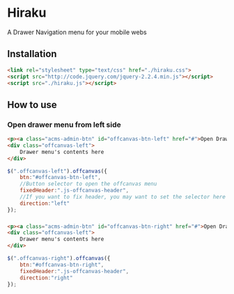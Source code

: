 # Hiraku
A Drawer Navigation menu for your mobile webs


## Installation

```html
<link rel="stylesheet" type="text/css" href="./hiraku.css">
<script src="http://code.jquery.com/jquery-2.2.4.min.js"></script>
<script src="./hiraku.js"></script>
```

## How to use

### Open drawer menu from left side

```html
<p><a class="acms-admin-btn" id="offcanvas-btn-left" href="#">Open Drawer menu from left side</a></p>
<div class="offcanvas-left">
    Drawer menu's contents here
</div>
```

```js
$(".offcanvas-left").offcanvas({
	btn:"#offcanvas-btn-left",
	//Button selector to open the offcanvas menu
	fixedHeader:".js-offcanvas-header",
	//If you want to fix header, you may want to set the selector here
	direction:"left"
});
```

###

```html
<p><a class="acms-admin-btn" id="offcanvas-btn-right" href="#">Open Drawer menu from right side</a></p>
<div class="offcanvas-left">
    Drawer menu's contents here
</div>
```

```js
$(".offcanvas-right").offcanvas({
	btn:"#offcanvas-btn-right",
	fixedHeader:".js-offcanvas-header",
	direction:"right"
});
```

